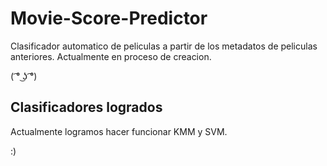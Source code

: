 # Movie-Score-Predictor

Clasificador automatico de peliculas a partir de los metadatos de peliculas anteriores.
Actualmente en proceso de creacion. 

( ͡° ͜ʖ ͡°)


## Clasificadores logrados

Actualmente logramos hacer funcionar KMM y SVM.  

:)